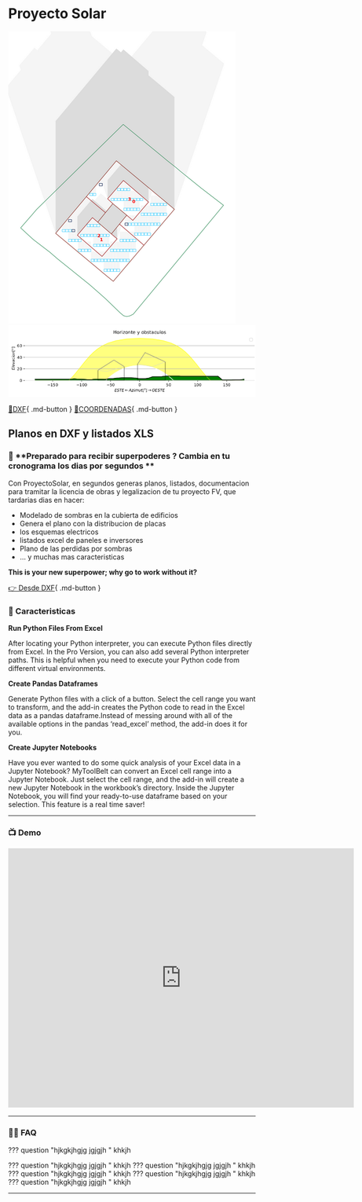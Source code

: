 # Proyecto Solar

![1672329020891](image/index/1672329020891.png)![1672508992191](image/index/1672508992191.png)

[📐DXF](Diseno/dxf){ .md-button }
[📍COORDENADAS](Diseno/coordenadas){ .md-button }

## **Planos en DXF y listados XLS**

### 🚀 **Preparado para recibir superpoderes ?  Cambia en tu cronograma los dias por segundos **

Con ProyectoSolar, en  segundos generas  planos, listados, documentacion para tramitar la licencia de obras y legalizacion de tu proyecto FV, que tardarias  dias en hacer:

* Modelado de sombras en la cubierta de edificios
* Genera el plano con la distribucion de placas
* los esquemas electricos
* listados excel de paneles e inversores
* Plano de las perdidas por sombras
* … y muchas mas caracteristicas

**This is your new superpower; why go to work without it?**

[👉  Desde DXF](Diseno/dxf){ .md-button }

### **🚀 Caracteristicas**

**Run Python Files From Excel**

After
 locating your Python interpreter, you can execute Python files directly
 from Excel. In the Pro Version, you can also add several Python
interpreter paths. This is helpful when you need to execute your Python
code from different virtual environments.

**Create Pandas Dataframes**

Generate
 Python files with a click of a button. Select the cell range you want
to transform, and the add-in creates the Python code to read in the
Excel data as a pandas dataframe.Instead of messing around with all of
the available options in the pandas ‘read_excel’ method, the add-in does
 it for you.

**Create Jupyter Notebooks**

Have
 you ever wanted to do some quick analysis of your Excel data in a
Jupyter Notebook? MyToolBelt can convert an Excel cell range into a
Jupyter Notebook. Just select the cell range, and the add-in will create
 a new Jupyter Notebook in the workbook’s directory. Inside the Jupyter
Notebook, you will find your ready-to-use dataframe based on your
selection. This feature is a real time saver!

---

### **📺 Demo**

<iframe src="https://www.youtube.com/embed/PmJ9rkKGqrI" allow="autoplay; encrypted-media" allowfullscreen="" width="704" height="528" frameborder="0"></iframe>

---

### **🙋‍♀️ FAQ**

??? question "hjkgkjhgjg jgjgjh "
    khkjh

??? question "hjkgkjhgjg jgjgjh "
    khkjh
??? question "hjkgkjhgjg jgjgjh "
    khkjh
??? question "hjkgkjhgjg jgjgjh "
    khkjh
??? question "hjkgkjhgjg jgjgjh "
    khkjh
??? question "hjkgkjhgjg jgjgjh "
    khkjh

---
